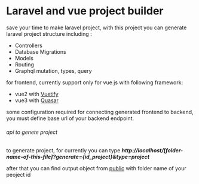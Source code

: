 # Laravel and vue project builder

save your time to make laravel project,
with this project you can generate laravel project structure including :

- Controllers
- Database Migrations
- Models
- Routing
- Graphql mutation, types, query

for frontend, currently support only for vue js with following framework: 
- vue2 with [Vuetify](https://vuetifyjs.com)
- vue3 with [Quasar](https://quasar.dev)

some configuration required for connecting generated frontend to backend, you must define base url of your backend endpoint.

###### api to genete project

to generate project, for currently you can type 
***http://localhost/[folder-name-of-this-file]?generate={id_project}&type=project***

after that you can find output object from 
[public](https://github.com/Paper17mind/laravel-generator/tree/main/public) with folder name of your peoject id

